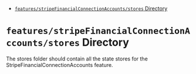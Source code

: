 <!-- START doctoc generated TOC please keep comment here to allow auto update -->
<!-- DON'T EDIT THIS SECTION, INSTEAD RE-RUN doctoc TO UPDATE -->

- [`features/stripeFinancialConnectionAccounts/stores` Directory](#featuresstripefinancialconnectionaccountsstores-directory)

<!-- END doctoc generated TOC please keep comment here to allow auto update -->

# `features/stripeFinancialConnectionAccounts/stores` Directory

The stores folder should contain all the state stores for the StripeFinancialConnectionAccounts feature.
